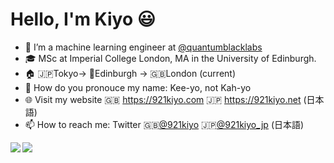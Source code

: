 # Hello, I'm Kiyo 😃
- 🔭 I’m a machine learning engineer at [@quantumblacklabs](https://github.com/quantumblacklabs)
- 🎓 MSc at Imperial College London, MA in the University of Edinburgh.
- 🏠 🇯🇵Tokyo-> 🏴󠁧󠁢󠁳󠁣󠁴󠁿Edinburgh -> 🇬🇧London (current)
- 🤔 How do you pronouce my name: Kee-yo, not Kah-yo
- 🌐 Visit my website 🇬🇧 https://921kiyo.com 🇯🇵 https://921kiyo.net (日本語)
- 📫 How to reach me: Twitter 🇬🇧[@921kiyo](https://twitter.com/921kiyo) 🇯🇵[@921kiyo_jp](https://twitter.com/921kiyo_jp) (日本語)

<a href="https://github.com/mzjp2">
  <img align="left" src="https://github-readme-stats.vercel.app/api/top-langs/?username=921kiyo&layout=compact&hide_border=true&langs_count=10&hide=jupyter%20notebook,tex,css,php"/> 
</a>
<a href="https://github.com/mzjp2">
  <img align="left" src="https://github-readme-stats.vercel.app/api?username=921kiyo&show_icons=true&count_private=true&theme=default&hide_border=true&hide=issues,contribs&include_all_commits=true"/> 
</a>
